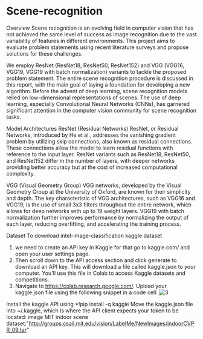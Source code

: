 # Scene-recognition

Overview
Scene recognition is an evolving field in computer vision that has not achieved the same level of success as image recognition due to the vast variability of features in different environments. This project aims to evaluate problem statements using recent literature surveys and propose solutions for these challenges.

We employ ResNet (ResNet18, ResNet50, ResNet152) and VGG (VGG16, VGG19, VGG19 with batch normalization) variants to tackle the proposed problem statement. The entire scene recognition procedure is discussed in this report, with the main goal of laying a foundation for developing a new algorithm. Before the advent of deep learning, scene recognition models relied on low-dimensional representations of scenes. The use of deep learning, especially Convolutional Neural Networks (CNNs), has garnered significant attention in the computer vision community for scene recognition tasks.


Model Architectures
ResNet (Residual Networks)
ResNet, or Residual Networks, introduced by He et al., addresses the vanishing gradient problem by utilizing skip connections, also known as residual connections. These connections allow the model to learn residual functions with reference to the input layer. ResNet variants such as ResNet18, ResNet50, and ResNet152 differ in the number of layers, with deeper networks providing better accuracy but at the cost of increased computational complexity.

VGG (Visual Geometry Group)
VGG networks, developed by the Visual Geometry Group at the University of Oxford, are known for their simplicity and depth. The key characteristic of VGG architectures, such as VGG16 and VGG19, is the use of small 3x3 filters throughout the entire network, which allows for deep networks with up to 19 weight layers. VGG19 with batch normalization further improves performance by normalizing the output of each layer, reducing overfitting, and accelerating the training process.

Dataset
To download intel-image-classification kaggle dataset

1. we need to create an API key in Kaggle for that go to kaggle.com/ and open your user settings page.
2. Then scroll down to the API access section and click generate to download an API key. This will download a file called kaggle.json to your computer. You'll use this file in Colab to access Kaggle datasets and competitions.
3. Navigate to https://colab.research.google.com/. Upload your kaggle.json file using the following snippet in a code cell: ![3](https://github.com/user-attachments/assets/8cb60cb9-d999-4789-b10b-5869aabaa894)

Install the kaggle API using *!pip install -q kaggle
Move the kaggle.json file into ~/.kaggle, which is where the API client expects your token to be located: image
MIT indoor scene dataset:"http://groups.csail.mit.edu/vision/LabelMe/NewImages/indoorCVPR_09.tar"
